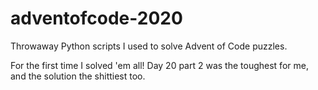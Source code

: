 # adventofcode-2020

Throwaway Python scripts I used to solve Advent of Code puzzles.

For the first time I solved 'em all! Day 20 part 2 was the toughest for me, and the solution the shittiest too.
